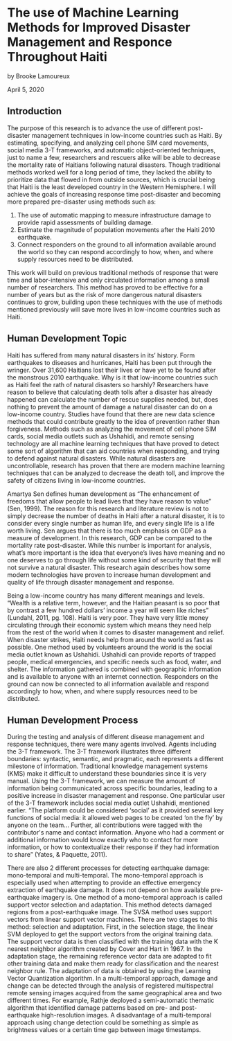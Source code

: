 # The use of Machine Learning Methods for Improved Disaster Management and Responce Throughout Haiti
by Brooke Lamoureux

April 5, 2020

## Introduction

The purpose of this research is to advance the use of different post-disaster management techniques in low-income countries such as Haiti. By estimating, specifying, and analyzing cell phone SIM card movements, social media 3-T frameworks, and automatic object-oriented techniques, just to name a few, researchers and rescuers alike will be able to decrease the mortality rate of Haitians following natural disasters. Though traditional methods worked well for a long period of time, they lacked the ability to prioritize data that flowed in from outside sources, which is crucial being that Haiti is the least developed country in the Western Hemisphere. I will achieve the goals of increasing response time post-disaster and becoming more prepared pre-disaster using methods such as:
  1. The use of automatic mapping to measure infrastructure damage to provide rapid assessments of building damage. 
  2. Estimate the magnitude of population movements after the Haiti 2010 earthquake.
  3. Connect responders on the ground to all information available around the world so they can respond accordingly to how,     when, and where supply resources need to be distributed. 

This work will build on previous traditional methods of response that were time and labor-intensive and only circulated information among a small number of researchers. This method has proved to be effective for a number of years but as the risk of more dangerous natural disasters continues to grow, building upon these techniques with the use of methods mentioned previously will save more lives in low-income countries such as Haiti. 

## Human Development Topic

Haiti has suffered from many natural disasters in its’ history. Form earthquakes to diseases and hurricanes, Haiti has been put through the wringer. Over 31,600 Haitians lost their lives or have yet to be found after the monstrous 2010 earthquake. Why is it that low-income countries such as Haiti feel the rath of natural disasters so harshly? Researchers have reason to believe that calculating death tolls after a disaster has already happened can calculate the number of rescue supplies needed, but, does nothing to prevent the amount of damage a natural disaster can do on a low-income country. Studies have found that there are new data science methods that could contribute greatly to the idea of prevention rather than forgiveness. Methods such as analyzing the movement of cell phone SIM cards, social media outlets such as Ushahidi, and remote sensing technology are all machine learning techniques that have proved to detect some sort of algorithm that can aid countries when responding, and trying to defend against natural disasters. While natural disasters are uncontrollable, research has proven that there are modern machine learning techniques that can be analyzed to decrease the death toll, and improve the safety of citizens living in low-income countries. 

Amartya  Sen defines human development as “The enhancement of freedoms that allow people to lead lives that they have reason to value” (Sen, 1999). The reason for this research and literature review is not to simply decrease the number of deaths in Haiti after a natural disaster, it is to consider every single number as human life, and every single life is a life worth living. Sen argues that there is too much emphasis on GDP as a measure of development. In this research, GDP can be compared to the mortality rate post-disaster. While this number is important for analysis, what’s more important is the idea that everyone’s lives have meaning and no one deserves to go through life without some kind of security that they will not survive a natural disaster. This research again describes how some modern technologies have proven to increase human development and quality of life through disaster management and response. 

Being a low-income country has many different meanings and levels. “Wealth is a relative term, however, and the Haitian peasant is so poor that by contrast a few hundred dollars’ income a year will seem like riches” (Lundahl, 2011, pg. 108). Haiti is very poor. They have very little money circulating through their economic system which means they need help from the rest of the world when it comes to disaster management and relief. When disaster strikes, Haiti needs help from around the world as fast as possible. One method used by volunteers around the world is the social media outlet known as Ushahidi. Ushahidi can provide reports of trapped people, medical emergencies, and specific needs such as food, water, and shelter. The information gathered is combined with geographic information and is available to anyone with an internet connection. Responders on the ground can now be connected to all information available and respond accordingly to how, when, and where supply resources need to be distributed. 

## Human Development Process

During the testing and analysis of different disease management and response techniques, there were many agents involved. Agents including the 3-T framework. The 3-T framework illustrates three different boundaries: syntactic, semantic, and pragmatic, each represents a different milestone of information. Traditional knowledge management systems (KMS) make it difficult to understand these boundaries since it is very manual. Using the 3-T framework, we can measure the amount of information being communicated across specific boundaries, leading to a positive increase in disaster management and response. One particular user of the 3-T framework includes social media outlet Ushahidi, mentioned earlier. “The platform could be considered ‘social’ as it provided several key functions of social media: it allowed web pages to be created ‘on the fly’ by anyone on the team… Further, all contributions were tagged with the contributor's name and contact information. Anyone who had a comment or additional information would know exactly who to contact for more information, or how to contextualize their response if they had information to share” (Yates, & Paquette, 2011). 

There are also 2 different processes for detecting earthquake damage: mono-temporal and multi-temporal. The mono-temporal approach is especially used when attempting to provide an effective emergency extraction of earthquake damage. It does not depend on how available pre-earthquake imagery is. One method of a mono-temporal approach is called support vector selection and adaptation. This method detects damaged regions from a post-earthquake image. The SVSA method uses support vectors from linear support vector machines. There are two stages to this method: selection and adaptation. First, in the selection stage, the linear SVM deployed to get the support vectors from the original training data. The support vector data is then classified with the training data with the K nearest neighbor algorithm created by Cover and Hart in 1967. In the adaptation stage, the remaining reference vector data are adapted to fit other training data and make them ready for classification and the nearest neighbor rule. The adaptation of data is obtained by using the Learning Vector Quantization algorithm. In a multi-temporal approach, damage and change can be detected through the analysis of registered multispectral remote sensing images acquired from the same geographical area and two different times. For example, Rathje deployed a semi-automatic thematic algorithm that identified damage patterns based on pre- and post-earthquake high-resolution images. A disadvantage of a multi-temporal approach using change detection could be something as simple as brightness values or a certain time gap between image timestamps.
